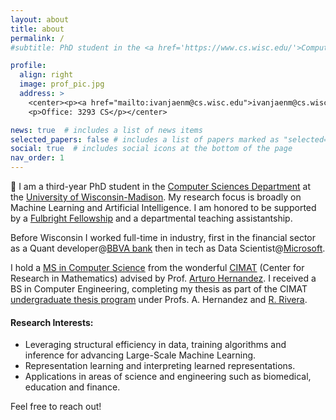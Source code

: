 ```yaml
---
layout: about
title: about
permalink: /
#subtitle: PhD student in the <a href='https://www.cs.wisc.edu/'>Computer Sciences Department</a> at the <a href='https://www.wisc.edu/'>University of Wisconsin-Madison</a>

profile:
  align: right
  image: prof_pic.jpg
  address: >
    <center><p><a href="mailto:ivanjaenm@cs.wisc.edu">ivanjaenm@cs.wisc.edu</a></p>
    <p>Office: 3293 CS</p></center>

news: true  # includes a list of news items
selected_papers: false # includes a list of papers marked as "selected={true}"
social: true  # includes social icons at the bottom of the page
nav_order: 1
---
```


<!--- ¡Hola, mundo! :wave: I am Ivan (pronounced: '*ee-vahn*'), -->
:wave: I am a third-year PhD student in the <a href='https://www.cs.wisc.edu/'>Computer Sciences Department</a> at the <a href='https://www.wisc.edu/'>University of Wisconsin-Madison</a>. My research focus is broadly on Machine Learning and Artificial Intelligence. I am honored to be supported by a [Fulbright Fellowship](https://us.fulbrightonline.org) and a departmental teaching assistantship. <!--- (https://www.cs.wisc.edu/graduate/funding-and-financial-aid/#teaching-assistantship).-->

Before Wisconsin I worked full-time in industry, first in the financial sector as a Quant developer@[BBVA bank](https://www.bbva.com/en/trading-floor/) then in tech as Data Scientist@[Microsoft](https://azure.microsoft.com/en-us).

I hold a [MS in Computer Science](https://pcc.cimat.mx/es/maestria-pcc/perfiles) from the wonderful [CIMAT](https://www.cimat.mx/) (Center for Research in Mathematics) advised by Prof. [Arturo Hernandez](https://ieeexplore.ieee.org/author/37276145400). I received a BS in Computer Engineering, completing my thesis as part of the CIMAT [undergraduate thesis program](https://www.cimat.mx/oferta-educativa/tesis-de-licenciatura/) under Profs. A. Hernandez and [R. Rivera](https://scholar.google.com.mx/citations?hl=en&user=UoFV9LAAAAAJ).

#### Research Interests: 
- Leveraging structural efficiency in data, training algorithms and inference for advancing Large-Scale Machine Learning.
- Representation learning and interpreting learned representations.
- Applications in areas of science and engineering such as biomedical, education and finance.

<!---
I am also passionate about contributing to efforts aimed at diversifying the CS community and making it more equitable. Throughout this journey, [different experiences](blog/2022/dei/) have shaped my leadership in pursuing this mission.
-->

Feel free to reach out!